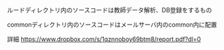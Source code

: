 ルードディレクトリ内のソースコードは教師データ解析、DB登録をするもの

commonディレクトリ内のソースコードはメールサーバ内のcommon内に配置

詳細
https://www.dropbox.com/s/1qznnoboy69btm8/report.pdf?dl=0

